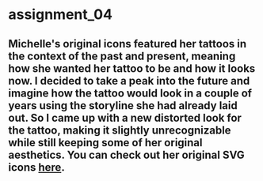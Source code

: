 # assignment_04

## Michelle's original icons featured her tattoos in the context of the past and present, meaning how she wanted her tattoo to be and how it looks now. I decided to take a peak into the future and imagine how the tattoo would look in a couple of years using the storyline she had already laid out. So I came up with a new distorted look for the tattoo, making it slightly unrecognizable while still keeping some of her original aesthetics. You can check out her original SVG icons [here](https://github.com/mboukhover/assignment_04).
